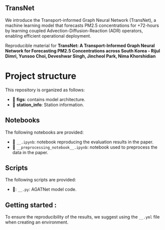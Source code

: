 ## TransNet
We introduce the Transport-informed Graph Neural Network (TransNet), a machine learning model that forecasts PM2.5 concentrations for +72-hours by learning coupled Advection-Diffusion-Reaction (ADR) operators, enabling efficient operational deployment.

Reproducible material for **TransNet: A Transport-Informed Graph Neural Network for Forecasting PM2.5 Concentrations across South Korea - Rijul Dimri, Yunsoo Choi, Deveshwar Singh, Jincheol Park, Nima Khorshidian**

# Project structure
This repository is organized as follows:

* :open_file_folder: **figs**: contains model architecture.
* :open_file_folder: **station_info**: Station information.

## Notebooks
The following notebooks are provided:

- :orange_book: ``__.ipynb``: notebook reproducing the evaluation results in the paper.
- :orange_book: ``__preprocessing_notebook__.ipynb``: notebook used to preprocess the data in the paper.

## Scripts
The following scripts are provided:

- 📝: ``__.py``: AGATNet model code.

## Getting started :
To ensure the reproducibility of the results, we suggest using the `__.yml` file when creating an environment.
